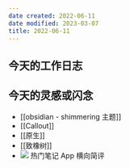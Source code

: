 ```yaml
---
date created: 2022-06-11
date modified: 2023-03-07
title: 2022-06-11
---
```


## 今天的工作日志

## 今天的灵感或闪念

- [[obsidian - shimmering 主题]]
- [[Callout]]
- [[原生]]
- [[致橡树]]
- ![](https://img2.oldwinter.top/Pasted%20image%2020220611151616.png) 热门笔记 App 横向简评
